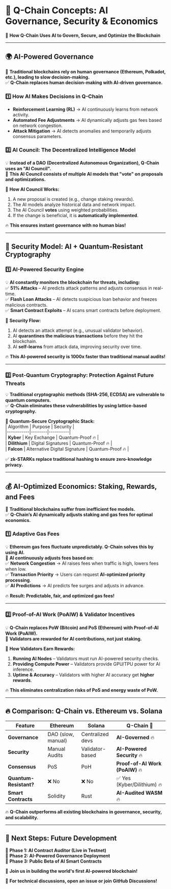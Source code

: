 # 🔷 Q-Chain Concepts: AI Governance, Security & Economics  

🚀 **How Q-Chain Uses AI to Govern, Secure, and Optimize the Blockchain**  

---

## 🌍 **AI-Powered Governance**  
📌 **Traditional blockchains rely on human governance (Ethereum, Polkadot, etc.), leading to slow decision-making.**  
✅ **Q-Chain replaces human decision-making with AI-driven governance.**  

### **1️⃣ How AI Makes Decisions in Q-Chain**  
- **Reinforcement Learning (RL)** → AI continuously learns from network activity.  
- **Automated Fee Adjustments** → AI dynamically adjusts gas fees based on network congestion.  
- **Attack Mitigation** → AI detects anomalies and temporarily adjusts consensus parameters.  

### **2️⃣ AI Council: The Decentralized Intelligence Model**  
💡 **Instead of a DAO (Decentralized Autonomous Organization), Q-Chain uses an "AI Council".**  
📌 **This AI Council consists of multiple AI models that "vote" on proposals and optimizations.**  

📢 **How AI Council Works:**  
1. A new proposal is created (e.g., change staking rewards).  
2. The AI models analyze historical data and network impact.  
3. The AI Council **votes** using weighted probabilities.  
4. If the change is beneficial, it is **automatically implemented**.  

🔥 **This ensures instant governance with no human bias!**  

---

## 🔐 **Security Model: AI + Quantum-Resistant Cryptography**  

### **1️⃣ AI-Powered Security Engine**  
💡 **AI constantly monitors the blockchain for threats, including:**  
✅ **51% Attacks** – AI predicts attack patterns and adjusts consensus in real-time.  
✅ **Flash Loan Attacks** – AI detects suspicious loan behavior and freezes malicious contracts.  
✅ **Smart Contract Exploits** – AI scans smart contracts before deployment.  

📌 **Security Flow:**  
1. AI detects an attack attempt (e.g., unusual validator behavior).  
2. AI **quarantines the malicious transactions** before they hit the blockchain.  
3. AI **self-learns** from attack data, improving security over time.  

🔥 **This AI-powered security is 1000x faster than traditional manual audits!**  

---

### **2️⃣ Post-Quantum Cryptography: Protection Against Future Threats**  
💡 **Traditional cryptographic methods (SHA-256, ECDSA) are vulnerable to quantum computers.**  
✅ **Q-Chain eliminates these vulnerabilities by using lattice-based cryptography.**  

📌 **Quantum-Secure Cryptographic Stack:**  
| Algorithm | Purpose | Security |  
|-----------|--------|----------|  
| **Kyber** | Key Exchange | Quantum-Proof 🔥 |  
| **Dilithium** | Digital Signatures | Quantum-Proof 🔥 |  
| **Falcon** | Alternative Digital Signature | Quantum-Proof 🔥 |  

✅ **zk-STARKs replace traditional hashing to ensure zero-knowledge privacy.**  

---

## 💰 **AI-Optimized Economics: Staking, Rewards, and Fees**  
📌 **Traditional blockchains suffer from inefficient fee models.**  
✅ **Q-Chain’s AI dynamically adjusts staking and gas fees for optimal economics.**  

### **1️⃣ Adaptive Gas Fees**  
💡 **Ethereum gas fees fluctuate unpredictably. Q-Chain solves this by using AI.**  
📌 **AI continuously adjusts fees based on:**  
✅ **Network Congestion** → AI raises fees when traffic is high, lowers fees when low.  
✅ **Transaction Priority** → Users can request **AI-optimized priority processing**.  
✅ **AI Predictions** → AI predicts fee surges and adjusts in advance.  

🔥 **Result: Predictable, fair, and optimized gas fees!**  

---

### **2️⃣ Proof-of-AI Work (PoAIW) & Validator Incentives**  
💡 **Q-Chain replaces PoW (Bitcoin) and PoS (Ethereum) with Proof-of-AI Work (PoAIW).**  
📌 **Validators are rewarded for AI contributions, not just staking.**  

📢 **How Validators Earn Rewards:**  
1. **Running AI Nodes** – Validators must run AI-powered security checks.  
2. **Providing Compute Power** – Validators provide GPU/TPU power for AI inference.  
3. **Uptime & Accuracy** – Validators with higher AI accuracy get **higher rewards**.  

🔥 **This eliminates centralization risks of PoS and energy waste of PoW.**  

---

## 🔥 **Comparison: Q-Chain vs. Ethereum vs. Solana**
| Feature | Ethereum | Solana | **Q-Chain** 🚀 |  
|---------|---------|--------|--------------|  
| **Governance** | DAO (slow, manual) | Centralized devs | **AI-Governed** 🔥 |  
| **Security** | Manual Audits | Validator-based | **AI-Powered Security** 🔥 |  
| **Consensus** | PoS | PoH | **Proof-of-AI Work (PoAIW)** 🔥 |  
| **Quantum-Resistant?** | ❌ No | ❌ No | ✅ Yes (Kyber/Dilithium) 🔥 |  
| **Smart Contracts** | Solidity | Rust | **AI-Audited WASM** 🔥 |  

🔥 **Q-Chain outperforms all existing blockchains in governance, security, and scalability.**  

---

## 📢 **Next Steps: Future Development**  
🚀 **Phase 1: AI Contract Auditor (Live in Testnet)**  
🚀 **Phase 2: AI-Powered Governance Deployment**  
🚀 **Phase 3: Public Beta of AI Smart Contracts**  

📌 **Join us in building the world's first AI-powered blockchain!**  

📢 **For technical discussions, open an issue or join GitHub Discussions!**  
